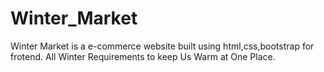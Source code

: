 # Winter_Market
Winter Market is a e-commerce website built using html,css,bootstrap for frotend. All Winter Requirements to keep Us Warm at One Place.
